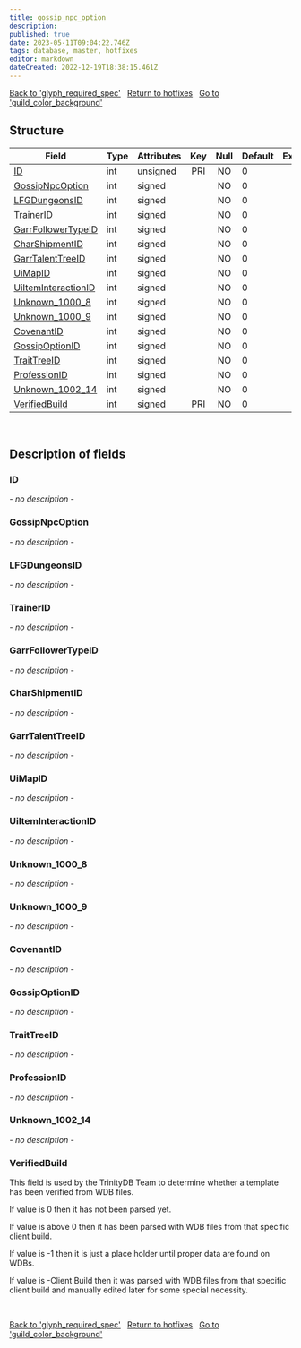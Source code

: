 ```yaml
---
title: gossip_npc_option
description: 
published: true
date: 2023-05-11T09:04:22.746Z
tags: database, master, hotfixes
editor: markdown
dateCreated: 2022-12-19T18:38:15.461Z
---
```


<a href="https://trinitycore.info/en/database/master/hotfixes/glyph_required_spec" class="mt-5 v-btn v-btn--depressed v-btn--flat v-btn--outlined theme--light v-size--default darkblue--text text--lighten-3"><span class="v-btn__content"><i aria-hidden="true" class="v-icon notranslate v-icon--left mdi mdi-arrow-left theme--light"></i><span>Back to 'glyph_required_spec'</span></span></a>&nbsp;&nbsp;&nbsp;<a href="https://trinitycore.info/en/database/master/hotfixes/home" class="mt-5 v-btn v-btn--depressed v-btn--flat v-btn--outlined theme--light v-size--default darkblue--text text--lighten-3"><span class="v-btn__content"><i aria-hidden="true" class="v-icon notranslate v-icon--left mdi mdi-home-outline theme--light"></i><span>Return to hotfixes</span></span></a>&nbsp;&nbsp;&nbsp;<a href="https://trinitycore.info/en/database/master/hotfixes/guild_color_background" class="mt-5 v-btn v-btn--depressed v-btn--flat v-btn--outlined theme--light v-size--default darkblue--text text--lighten-3"><span class="v-btn__content"><span>Go to 'guild_color_background'</span><i aria-hidden="true" class="v-icon notranslate v-icon--right mdi mdi-arrow-right theme--light"></i></span></a>

## Structure

| Field | Type | Attributes | Key | Null | Default | Extra | Comment |
| --- | --- | --- | :---: | :---: | --- | --- | --- |
| [ID](#id-alt) | int | unsigned | PRI | NO | 0 |  |  |
| [GossipNpcOption](#gossipnpcoption) | int | signed |  | NO | 0 |  |  |
| [LFGDungeonsID](#lfgdungeonsid) | int | signed |  | NO | 0 |  |  |
| [TrainerID](#trainerid) | int | signed |  | NO | 0 |  |  |
| [GarrFollowerTypeID](#garrfollowertypeid) | int | signed |  | NO | 0 |  |  |
| [CharShipmentID](#charshipmentid) | int | signed |  | NO | 0 |  |  |
| [GarrTalentTreeID](#garrtalenttreeid) | int | signed |  | NO | 0 |  |  |
| [UiMapID](#uimapid) | int | signed |  | NO | 0 |  |  |
| [UiItemInteractionID](#uiiteminteractionid) | int | signed |  | NO | 0 |  |  |
| [Unknown_1000_8](#unknown_1000_8) | int | signed |  | NO | 0 |  |  |
| [Unknown_1000_9](#unknown_1000_9) | int | signed |  | NO | 0 |  |  |
| [CovenantID](#covenantid) | int | signed |  | NO | 0 |  |  |
| [GossipOptionID](#gossipoptionid) | int | signed |  | NO | 0 |  |  |
| [TraitTreeID](#traittreeid) | int | signed |  | NO | 0 |  |  |
| [ProfessionID](#professionid) | int | signed |  | NO | 0 |  |  |
| [Unknown_1002_14](#unknown_1002_14) | int | signed |  | NO | 0 |  |  |
| [VerifiedBuild](#verifiedbuild) | int | signed | PRI | NO | 0 |  |  |
&nbsp;
## Description of fields

### ID <!-- {#id-alt} -->
*- no description -*
&nbsp;

### GossipNpcOption
*- no description -*
&nbsp;

### LFGDungeonsID
*- no description -*
&nbsp;

### TrainerID
*- no description -*
&nbsp;

### GarrFollowerTypeID
*- no description -*
&nbsp;

### CharShipmentID
*- no description -*
&nbsp;

### GarrTalentTreeID
*- no description -*
&nbsp;

### UiMapID
*- no description -*
&nbsp;

### UiItemInteractionID
*- no description -*
&nbsp;

### Unknown_1000_8
*- no description -*
&nbsp;

### Unknown_1000_9
*- no description -*
&nbsp;

### CovenantID
*- no description -*
&nbsp;

### GossipOptionID
*- no description -*
&nbsp;

### TraitTreeID
*- no description -*
&nbsp;

### ProfessionID
*- no description -*
&nbsp;

### Unknown_1002_14
*- no description -*
&nbsp;

### VerifiedBuild
This field is used by the TrinityDB Team to determine whether a template has been verified from WDB files.

If value is 0 then it has not been parsed yet.

If value is above 0 then it has been parsed with WDB files from that specific client build.

If value is -1 then it is just a place holder until proper data are found on WDBs.

If value is -Client Build then it was parsed with WDB files from that specific client build and manually edited later for some special necessity.

&nbsp;

<a href="https://trinitycore.info/en/database/master/hotfixes/glyph_required_spec" class="mt-5 v-btn v-btn--depressed v-btn--flat v-btn--outlined theme--light v-size--default darkblue--text text--lighten-3"><span class="v-btn__content"><i aria-hidden="true" class="v-icon notranslate v-icon--left mdi mdi-arrow-left theme--light"></i><span>Back to 'glyph_required_spec'</span></span></a>&nbsp;&nbsp;&nbsp;<a href="https://trinitycore.info/en/database/master/hotfixes/home" class="mt-5 v-btn v-btn--depressed v-btn--flat v-btn--outlined theme--light v-size--default darkblue--text text--lighten-3"><span class="v-btn__content"><i aria-hidden="true" class="v-icon notranslate v-icon--left mdi mdi-home-outline theme--light"></i><span>Return to hotfixes</span></span></a>&nbsp;&nbsp;&nbsp;<a href="https://trinitycore.info/en/database/master/hotfixes/guild_color_background" class="mt-5 v-btn v-btn--depressed v-btn--flat v-btn--outlined theme--light v-size--default darkblue--text text--lighten-3"><span class="v-btn__content"><span>Go to 'guild_color_background'</span><i aria-hidden="true" class="v-icon notranslate v-icon--right mdi mdi-arrow-right theme--light"></i></span></a>
